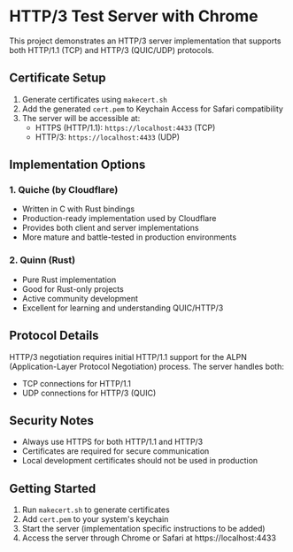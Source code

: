 # HTTP/3 Test Server with Chrome

This project demonstrates an HTTP/3 server implementation that supports both HTTP/1.1 (TCP) and HTTP/3 (QUIC/UDP) protocols.

## Certificate Setup

1. Generate certificates using `makecert.sh`
2. Add the generated `cert.pem` to Keychain Access for Safari compatibility
3. The server will be accessible at:
   - HTTPS (HTTP/1.1): `https://localhost:4433` (TCP)
   - HTTP/3: `https://localhost:4433` (UDP)

## Implementation Options

### 1. Quiche (by Cloudflare)
- Written in C with Rust bindings
- Production-ready implementation used by Cloudflare
- Provides both client and server implementations
- More mature and battle-tested in production environments

### 2. Quinn (Rust)
- Pure Rust implementation
- Good for Rust-only projects
- Active community development
- Excellent for learning and understanding QUIC/HTTP/3

## Protocol Details

HTTP/3 negotiation requires initial HTTP/1.1 support for the ALPN (Application-Layer Protocol Negotiation) process. The server handles both:
- TCP connections for HTTP/1.1
- UDP connections for HTTP/3 (QUIC)

## Security Notes

- Always use HTTPS for both HTTP/1.1 and HTTP/3
- Certificates are required for secure communication
- Local development certificates should not be used in production

## Getting Started

1. Run `makecert.sh` to generate certificates
2. Add `cert.pem` to your system's keychain
3. Start the server (implementation specific instructions to be added)
4. Access the server through Chrome or Safari at https://localhost:4433

